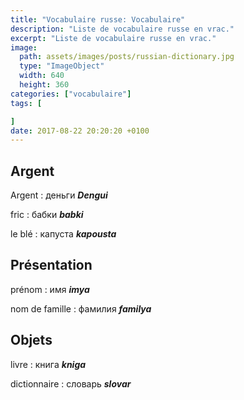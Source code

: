 ```yaml
---
title: "Vocabulaire russe: Vocabulaire"
description: "Liste de vocabulaire russe en vrac."
excerpt: "Liste de vocabulaire russe en vrac."
image:
  path: assets/images/posts/russian-dictionary.jpg
  type: "ImageObject"
  width: 640
  height: 360
categories: ["vocabulaire"]
tags: [

]
date: 2017-08-22 20:20:20 +0100
---
```


## Argent

Argent
: деньги
*__Dengui__*

fric
: бабки
*__babki__*

le blé
: капуста
*__kapousta__*


## Présentation

prénom
: имя
*__imya__*

nom de famille
: фамилия
*__familya__*


## Objets

livre
: книга
*__kniga__*

dictionnaire
: словарь
*__slovar__*
